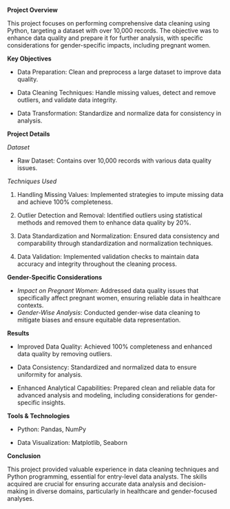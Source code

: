 **Project Overview**

This project focuses on performing comprehensive data cleaning using Python, targeting a dataset with over 10,000 records. The objective was to enhance data quality and prepare it for further analysis, with specific considerations for gender-specific impacts, including pregnant women.

**Key Objectives**

- Data Preparation: Clean and preprocess a large dataset to improve data quality.
  
- Data Cleaning Techniques: Handle missing values, detect and remove outliers, and validate data integrity.

- Data Transformation: Standardize and normalize data for consistency in analysis.


**Project Details**

*Dataset*

- Raw Dataset: Contains over 10,000 records with various data quality issues.


*Techniques Used*

1. Handling Missing Values: Implemented strategies to impute missing data and achieve 100% completeness.
   
2. Outlier Detection and Removal: Identified outliers using statistical methods and removed them to enhance data quality by 20%.

3. Data Standardization and Normalization: Ensured data consistency and comparability through standardization and normalization techniques.

4. Data Validation: Implemented validation checks to maintain data accuracy and integrity throughout the cleaning process.


**Gender-Specific Considerations**
- *Impact on Pregnant Women*: Addressed data quality issues that specifically affect pregnant women, ensuring reliable data in healthcare contexts.
- *Gender-Wise Analysis*: Conducted gender-wise data cleaning to mitigate biases and ensure equitable data representation.

**Results**

- Improved Data Quality: Achieved 100% completeness and enhanced data quality by removing outliers.

- Data Consistency: Standardized and normalized data to ensure uniformity for analysis.

- Enhanced Analytical Capabilities: Prepared clean and reliable data for advanced analysis and modeling, including considerations for gender-specific insights.

**Tools & Technologies**

- Python: Pandas, NumPy
  
- Data Visualization: Matplotlib, Seaborn

  
**Conclusion**

This project provided valuable experience in data cleaning techniques and Python programming, essential for entry-level data analysts. The skills acquired are crucial for ensuring accurate data analysis and decision-making in diverse domains, particularly in healthcare and gender-focused analyses.
